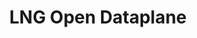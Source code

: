 ---
project_link_name: lng-odp
project_project_url: http://git.linaro.org/lng/odp.git/commit/
title: LNG Open Dataplane
---